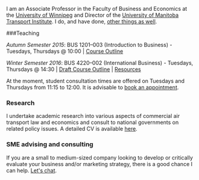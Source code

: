 

I am an Associate Professor in the Faculty of Business and Economics at the [University of Winnipeg](http://www.uwinnipeg.ca) and Director of the [University of Manitoba Transport Institute](http://www.umti.ca).  I do, and have done, [other things as well](https://dtduval.github.io/about.html).

###Teaching     


*Autumn Semester 2015*: BUS 1201–003 (Introduction to Business) - Tuesdays, Thursdays @ 10:00 | [Course Outline](https://dl.dropboxusercontent.com/u/461710/BUS1201/BUS-1201-003-Autumn-2015-Duval.pdf)    

*Winter Semester 2016*: BUS 4220–002 (International Business) - Tuesdays, Thursdays @ 14:30 | [Draft Course Outline](https://dtduval.github.io/4220.html) | [Resources](https://dtduval.github.io/4220-resources.html)       
          
At the moment, student consultation times are offered on Tuesdays and Thursdays from 11:15 to 12:00.  It is advisable to [book an appointment](https://gewhtttyjc.youcanbook.me/).

### Research

I undertake academic research into various aspects of commercial air transport law and economics and consult to national governments on related policy issues.  A detailed CV is available [here](http://dl.dropbox.com/u/461710/DuvalCV.pdf).

### SME advising and consulting

If you are a small to medium-sized company looking to develop or critically evaluate your business and/or marketing strategy, there is a good chance I can help.  [Let's chat](mailto:david@dtduval.com).